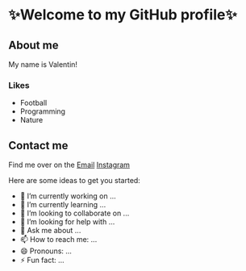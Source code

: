 # ✨Welcome to my GitHub profile✨

## About me
My name is Valentin! 

### Likes
* Football
* Programming
* Nature

## Contact me
Find me over on the 
[Email]() 
[Instagram]()

Here are some ideas to get you started:

- 🔭 I’m currently working on ...
- 🌱 I’m currently learning ...
- 👯 I’m looking to collaborate on ...
- 🤔 I’m looking for help with ...
- 💬 Ask me about ...
- 📫 How to reach me: ...
- 😄 Pronouns: ...
- ⚡ Fun fact: ...

